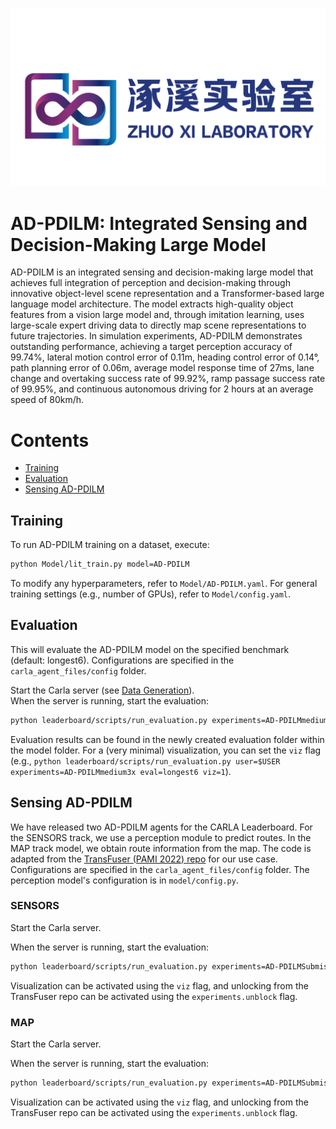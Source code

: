 ![Laboratory Logo](image/logo.png)

# AD-PDILM: Integrated Sensing and Decision-Making Large Model

AD-PDILM is an integrated sensing and decision-making large model that achieves full integration of perception and decision-making through innovative object-level scene representation and a Transformer-based large language model architecture. The model extracts high-quality object features from a vision large model and, through imitation learning, uses large-scale expert driving data to directly map scene representations to future trajectories. In simulation experiments, AD-PDILM demonstrates outstanding performance, achieving a target perception accuracy of 99.74%, lateral motion control error of 0.11m, heading control error of 0.14°, path planning error of 0.06m, average model response time of 27ms, lane change and overtaking success rate of 99.92%, ramp passage success rate of 99.95%, and continuous autonomous driving for 2 hours at an average speed of 80km/h.

# Contents
* [Training](#training)
* [Evaluation](#evaluation)
* [Sensing AD-PDILM](#sensing-ad-pdilm)

## Training
To run AD-PDILM training on a dataset, execute:
```bash
python Model/lit_train.py model=AD-PDILM
```
To modify any hyperparameters, refer to `Model/AD-PDILM.yaml`. For general training settings (e.g., number of GPUs), refer to `Model/config.yaml`.

## Evaluation
This will evaluate the AD-PDILM model on the specified benchmark (default: longest6). Configurations are specified in the `carla_agent_files/config` folder.

Start the Carla server (see [Data Generation](#data-generation)).  
When the server is running, start the evaluation:
```bash
python leaderboard/scripts/run_evaluation.py experiments=AD-PDILMmedium3x eval=longest6
```
Evaluation results can be found in the newly created evaluation folder within the model folder. For a (very minimal) visualization, you can set the `viz` flag (e.g., `python leaderboard/scripts/run_evaluation.py user=$USER experiments=AD-PDILMmedium3x eval=longest6 viz=1`).

## Sensing AD-PDILM
We have released two AD-PDILM agents for the CARLA Leaderboard. For the SENSORS track, we use a perception module to predict routes. In the MAP track model, we obtain route information from the map. The code is adapted from the [TransFuser (PAMI 2022) repo](https://github.com/autonomousvision/transfuser) for our use case. Configurations are specified in the `carla_agent_files/config` folder. The perception model's configuration is in `model/config.py`.

### SENSORS
Start the Carla server.  

When the server is running, start the evaluation:
```bash
python leaderboard/scripts/run_evaluation.py experiments=AD-PDILMSubmission track=SENSORS eval=longest6 save_path=SENSORSagent
```
Visualization can be activated using the `viz` flag, and unlocking from the TransFuser repo can be activated using the `experiments.unblock` flag.

### MAP
Start the Carla server.  

When the server is running, start the evaluation:
```bash
python leaderboard/scripts/run_evaluation.py experiments=AD-PDILMSubmissionMap track=MAP eval=longest6 save_path=MAPagent
```
Visualization can be activated using the `viz` flag, and unlocking from the TransFuser repo can be activated using the `experiments.unblock` flag.